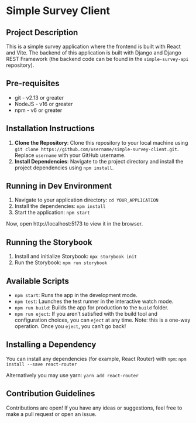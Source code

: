 # Simple Survey Client

## Project Description

This is a simple survey application where the frontend is built with React and Vite. The backend of this application is built with Django and Django REST Framework (the backend code can be found in the `simple-survey-api` repository).

## Pre-requisites

- git - v2.13 or greater
- NodeJS - v16 or greater
- npm - v6 or greater

## Installation Instructions

1. **Clone the Repository**: Clone this repository to your local machine using `git clone https://github.com/username/simple-survey-client.git`. Replace `username` with your GitHub username.
2. **Install Dependencies**: Navigate to the project directory and install the project dependencies using `npm install`.

## Running in Dev Environment

1. Navigate to your application directory: `cd YOUR_APPLICATION`
2. Install the dependencies: `npm install`
3. Start the application: `npm start`

Now, open http://localhost:5173 to view it in the browser.

## Running the Storybook

1. Install and initialize Storybook: `npx storybook init`
2. Run the Storybook: `npm run storybook`

## Available Scripts

- `npm start`: Runs the app in the development mode.
- `npm test`: Launches the test runner in the interactive watch mode.
- `npm run build`: Builds the app for production to the `build` folder.
- `npm run eject`: If you aren’t satisfied with the build tool and configuration choices, you can `eject` at any time. Note: this is a one-way operation. Once you `eject`, you can’t go back!

## Installing a Dependency

You can install any dependencies (for example, React Router) with `npm`:
`npm install --save react-router`

Alternatively you may use yarn:
`yarn add react-router`

## Contribution Guidelines
Contributions are open! If you have any ideas or suggestions, feel free to make a pull request or open an issue.

